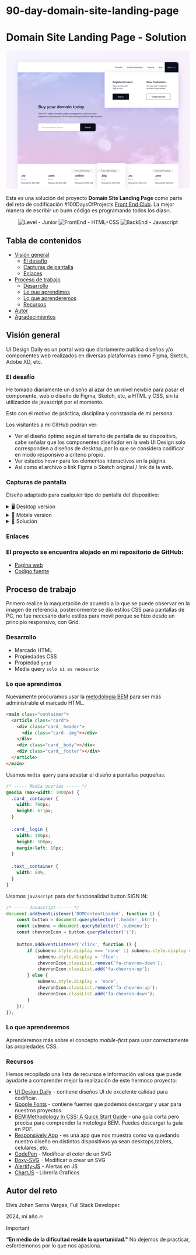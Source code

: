 # 90-day-domain-site-landing-page

# Domain Site Landing Page - Solution

<img src="./screen/desktop-design.png" alt="Solucion preview" style="max-width: 100%; height: auto;">

Esta es una solución del proyecto **Domain Site Landing Page** como parte del reto de codificación #100DaysOfProjects [Front End Club](https://www.facebook.com/frontendclubfb). La mejor manera de escribir un buen código es programando todos los días🔥.

<div align="center">
  <img src="https://img.shields.io/badge/Level-Junior-green" alt="Level - Junior">
  <img src="https://img.shields.io/badge/FrontEnd-HTML%2BCSS-yellow" alt="FrontEnd - HTML+CSS">
  <img src="https://img.shields.io/badge/BackEnd-Javascript-orange" alt="BackEnd - Javascript">
</div>

## Tabla de contenidos

- [Visión general](#visión-general)
  - [El desafío](#el-desafío)
  - [Capturas de pantalla](#capturas-de-pantalla)
  - [Enlaces](#enlaces)
- [Proceso de trabajo](#proceso-de-trabajo)
  - [Desarrollo](#desarrollo)
  - [Lo que aprendimos](#lo-que-aprendimos)
  - [Lo que aprenderemos](#lo-que-aprenderemos)
  - [Recursos](#recursos)
- [Autor](#autor)
- [Agradecimientos](#agradecimientos)

## Visión general
UI Design Daily es un portal web que diariamente publica diseños y/o componentes web realizados en diversas plataformas como Figma, Sketch, Adobe XD, etc. 

### El desafío
He tomado diariamente un diseño al azar de un nivel newbie para pasar el componente, web o diseño de Figma, Sketch, etc, a HTML y CSS, sin la utilización de javascript por el momento.

Esto con el motivo de práctica, disciplina y constancia de mi persona.

Los visitantes a mi GitHub podran ver:

- Ver el diseño óptimo según el tamaño de pantalla de su dispositivo, cabe señalar que los componentes diseñador en la web UI Design solo corresponden a diseños de desktop, por lo que se considera codificar en modo responsivo a criterio propio.
- Ver estados `hover` para los elementos interactivos en la página.
- Asi como el archivo o link Figma o Sketch original / link de la web.

### Capturas de pantalla

Diseño adaptado para cualquier tipo de pantalla del dispositivo:

<details>
    <summary>🖥️ Desktop version</summary>

![](./screen/desktop-design.png)
</details>

<details>
    <summary>📱 Mobile version</summary>

![](./screen/mobile.png)
</details>

<details>
    <summary>💪 Solución </summary>

![](./screen/reto90Mramos.gif)
</details>


### Enlaces

### El proyecto se encuentra alojado en mi repositorio de GitHub:

- [Pagina web](https://miguelramosalarcon.github.io/100DaysOfProjects/90-day-domain-site-landing-page/)
- [Codigo fuente]()

## Proceso de trabajo
Primero realice la maquetación de acuerdo a lo que se puede observar en la imagen de referencia, posteriormente se dio estilos CSS para pantallas de PC, no fue necesario darle estilos para movil porque se hizo desde un principio responsivo, con Grid.

### Desarrollo

- Marcado HTML
- Propiedades CSS
- Propiedad `grid`
- Media query `solo si es necesario`

### Lo que aprendimos

Nuevamente procuramos usar la [metodologia BEM](https://getbem.com/introduction/) para ser más administrable el marcado HTML.

```html
<main class="container">
  <article class="card">
    <div class="card__header">
      <div class="card--img"></div>
    </div>
    <div class="card__body"></div>
    <div class="card__footer"></div>
  </article>
</main>
```

Usamos `media query` para adaptar el diseño a pantallas pequeñas:

```css
/* ----- Media queries ----- */
@media (max-width: 1000px) {
  .card__container {
    width: 760px;
    height: 671px;
  }

  .card__login {
    width: 300px;
    height: 500px;
    margin-left: 10px;
  }

  .text__container {
    width: 60%;
  }
}
```

Usamos `javascript` para dar funcionalidad button SIGN IN:

```js
/* ----- Javascript ----- */
document.addEventListener('DOMContentLoaded', function () {
    const button = document.querySelector('.header__btn');
    const submenu = document.querySelector('.submenu');
    const chevronIcon = button.querySelector('i');

    button.addEventListener('click', function () {
        if (submenu.style.display === 'none' || submenu.style.display === '') {
            submenu.style.display = 'flex';
            chevronIcon.classList.remove('fa-chevron-down');
            chevronIcon.classList.add('fa-chevron-up');
        } else {
            submenu.style.display = 'none';
            chevronIcon.classList.remove('fa-chevron-up');
            chevronIcon.classList.add('fa-chevron-down');
        }
    });
});
```

### Lo que aprenderemos

Aprenderemos más sobre el concepto _mobile-first_ para usar correctamente las propiedades CSS.

### Recursos

Hemos recopilado una lista de recursos e información valiosa que puede ayudarte a comprender mejor la realización de este hermoso proyecto:

- [UI Design Daily](https://www.uidesigndaily.com/) - contiene diseños UI de excelente calidad para codificar.
- [Google Fonts](https://fonts.google.com/) - contiene fuentes que podemos descargar y usar para nuestros proyectos.
- [BEM Methodology In CSS: A Quick Start Guide](https://scalablecss.com/bem-quickstart-guide/) - una guía corta pero precisa para comprender la metología BEM. Puedes descargar la guía en PDF.
- [Responsively App](https://responsively.app/) - es una app que nos muestra como va quedando nuestro diseño en distintos dispositivos ya sean desktops,tablets, celulares, etc.
- [CodePen](https://codepen.io/sosuke/pen/Pjoqqp) - Modificar el color de un SVG
- [Boxy-SVG](https://boxy-svg.com/) - Modificar o crear un SVG
- [Alertify-JS](https://alertifyjs.com/) - Alertas en JS
- [ChartJS](https://www.chartjs.org/) - Librería Graficos

## Autor del reto

Elvis Johan Serna Vargas, Full Stack Developer.



2024, mí año.🔥

> [!IMPORTANT]
> **“En medio de la dificultad reside la oportunidad."** No dejemos de practicar, esforcémonos por lo que nos apasiona.
